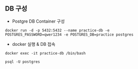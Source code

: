 ## DB 구성

- Postgre DB Container 구성

```
docker run -d -p 5432:5432 --name practice-db -e POSTGRES_PASSWORD=qwer1234 -e POSTGRES_DB=practice postgres
```

- docker 실행 & DB 접속

```
docker exec -it practice-db /bin/bash
 
psql -U postgres
```